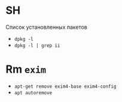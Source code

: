 # SH
Список установленных пакетов
* `dpkg -l`
* `dpkg -l | grep ii`

# Rm `exim`
* `apt-get remove exim4-base exim4-config`
* `apt autoremove`

